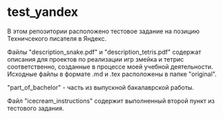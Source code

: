 # test_yandex

В этом репозитории расположено тестовое задание на позицию Техничсекого писателя в Яндекс.

Файлы "description_snake.pdf" и "description_tetris.pdf" содержат описания для проектов по реализации игр змейка и тетрис соответственно, созданные в процессе моей учебной деятельности. Исходные файлы в формате .md и .tex расположены в папке "original".

"part_of_bachelor" - часть из выпускной бакалаврской работы.

Файл "icecream_instructions" содержит выполненный второй пункт из тестового задания.
